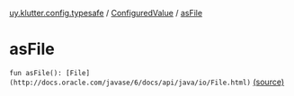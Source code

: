 [uy.klutter.config.typesafe](../index.md) / [ConfiguredValue](index.md) / [asFile](.)


# asFile
`fun asFile(): [File](http://docs.oracle.com/javase/6/docs/api/java/io/File.html)` [(source)](https://github.com/kohesive/klutter/blob/master/config-typesafe-jdk6/src/main/kotlin/uy/klutter/config/typesafe/TypesafeConfig_Ext.kt#L39)


